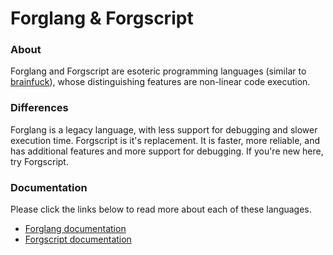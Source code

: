 # Forglang & Forgscript

### About
Forglang and Forgscript are esoteric programming languages (similar to [brainfuck](https://en.wikipedia.org/wiki/Brainfuck)), whose distinguishing features are non-linear code execution.


### Differences

Forglang is a legacy language, with less support for debugging and slower execution time. Forgscript is it's replacement. It is faster, more reliable, and has additional features and more support for debugging. If you're new here, try Forgscript.

### Documentation

Please click the links below to read more about each of these languages.
- [Forglang documentation](forglang/README.md)
- [Forgscript documentation](forgscript/README.md)
